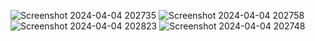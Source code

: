 ![Screenshot 2024-04-04 202735](https://github.com/Amisha0971/ANIMATED-QUOTE-MESSAGE-HTML-CSS/assets/136344215/8b9f093d-d4d6-4170-b6f9-d7ea0c220dfb)
![Screenshot 2024-04-04 202758](https://github.com/Amisha0971/ANIMATED-QUOTE-MESSAGE-HTML-CSS/assets/136344215/3aabb192-724e-43bc-8ea7-cea63d051a1e)
![Screenshot 2024-04-04 202823](https://github.com/Amisha0971/ANIMATED-QUOTE-MESSAGE-HTML-CSS/assets/136344215/29b3e0cc-de27-4da9-a605-1d083d1fcecc)
![Screenshot 2024-04-04 202748](https://github.com/Amisha0971/ANIMATED-QUOTE-MESSAGE-HTML-CSS/assets/136344215/7a3273b4-6571-4090-be73-6b116227ad43)
